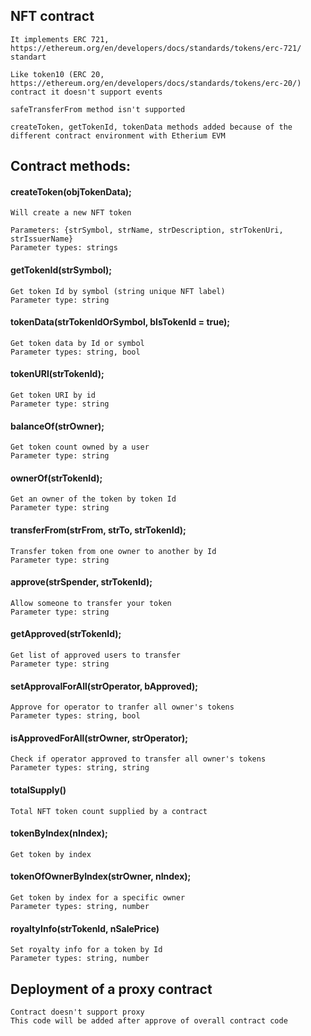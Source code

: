 ## NFT contract

```
It implements ERC 721, https://ethereum.org/en/developers/docs/standards/tokens/erc-721/ standart

Like token10 (ERC 20, https://ethereum.org/en/developers/docs/standards/tokens/erc-20/) contract it doesn't support events

safeTransferFrom method isn't supported

createToken, getTokenId, tokenData methods added because of the different contract environment with Etherium EVM

```

## Contract methods:

#### createToken(objTokenData);

```
Will create a new NFT token

Parameters: {strSymbol, strName, strDescription, strTokenUri, strIssuerName}
Parameter types: strings

```

#### getTokenId(strSymbol);

```
Get token Id by symbol (string unique NFT label)
Parameter type: string
```

#### tokenData(strTokenIdOrSymbol, bIsTokenId = true);

```
Get token data by Id or symbol
Parameter types: string, bool
```

#### tokenURI(strTokenId);

```
Get token URI by id
Parameter type: string
```

#### balanceOf(strOwner);

```
Get token count owned by a user
Parameter type: string
```

#### ownerOf(strTokenId);

```
Get an owner of the token by token Id
Parameter type: string
```

#### transferFrom(strFrom, strTo, strTokenId);

```
Transfer token from one owner to another by Id
Parameter type: string
```


#### approve(strSpender, strTokenId);

```
Allow someone to transfer your token
Parameter type: string
```

#### getApproved(strTokenId);

```
Get list of approved users to transfer
Parameter type: string
```

#### setApprovalForAll(strOperator, bApproved);

```
Approve for operator to tranfer all owner's tokens
Parameter types: string, bool
```

#### isApprovedForAll(strOwner, strOperator);

```
Check if operator approved to transfer all owner's tokens
Parameter types: string, string
```

#### totalSupply()

```
Total NFT token count supplied by a contract
```

#### tokenByIndex(nIndex);

```
Get token by index
```

#### tokenOfOwnerByIndex(strOwner, nIndex);

```
Get token by index for a specific owner
Parameter types: string, number
```

#### royaltyInfo(strTokenId, nSalePrice)

```
Set royalty info for a token by Id
Parameter types: string, number
```

## Deployment of a proxy contract

```
Contract doesn't support proxy
This code will be added after approve of overall contract code
```